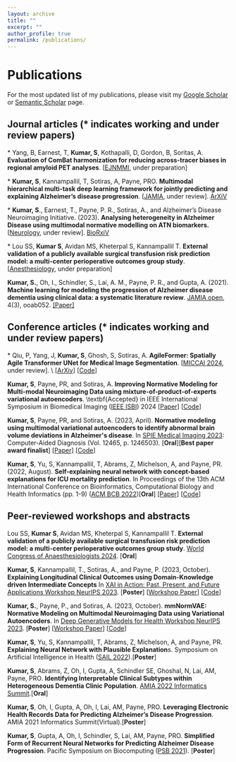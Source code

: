 ```yaml
---
layout: archive
title: ""
excerpt: ""
author_profile: true
permalink: /publications/
---
```


# Publications

For the most updated list of my publications, please visit my [Google Scholar](https://scholar.google.com/citations?user=ytMVdOMAAAAJ&hl=en) or [Semantic Scholar](https://www.semanticscholar.org/author/Sayantan-Kumar/2122741675) page.

## Journal articles (* indicates working and under review papers)

\* Yang, B, Earnest, T, **Kumar, S**, Kothapalli, D, Gordon, B, Soritas, A. **Evaluation of ComBat harmonization for reducing across-tracer biases in regional amyloid PET analyses**. [[EJNMMI](https://link.springer.com/journal/259), under preparation] 

\* **Kumar, S**, Kannampallil, T, Sotiras, A, Payne, PRO. **Multimodal hierarchical multi-task deep learning framework for jointly predicting and explaining Alzheimer’s disease progression**. [[JAMIA](https://academic.oup.com/jamia), under review]. [ArXiV](https://arxiv.org/pdf/2404.03208.pdf)

\* **Kumar, S**., Earnest, T., Payne, P. R., Sotiras, A., and Alzheimer’s Disease Neuroimaging Initiative. (2023). **Analysing heterogeneity in Alzheimer Disease using multimodal normative modelling on ATN biomarkers.** [[Neurology](https://www.neurology.org/about-journals#jnl), under review]. [BioRxiV](https://www.biorxiv.org/content/10.1101/2023.08.15.553412v3)

 <!-- \* Lou Y., **Kumar S.**, O Inez., Puri V.,... and Michelson A. **Fusing donor lung CT scans with clinical data to predict primary graft dysfunction after lung transplantation** To be submitted to [American Journal of Transplantation](https://www.amjtransplant.org/) -->

 \* Lou SS, **Kumar S**, Avidan MS, Kheterpal S, Kannampallil T. **External validation of a publicly available surgical transfusion risk prediction model: a multi-center perioperative outcomes group study**.[[Anesthesiology](https://pubs.asahq.org/anesthesiology/pages/about-the-journal), under preparation]

<!-- Li, F., Oh, I., **Kumar, S.**, Eteleeb, A., Gupta, A., Buchser, W., ... and Cruchaga, C. (2022). **Loss of estrogen unleashing neuro-inflammation increases the risk of Alzheimer’s disease in women**. bioRxiv, 2022-09. [[Paper]](https://www.biorxiv.org/content/10.1101/2022.09.19.508592v1.abstract) -->

**Kumar, S.**, Oh, I., Schindler, S., Lai, A. M., Payne, P. R., and Gupta, A. (2021). **Machine learning for modeling the progression of Alzheimer disease dementia using clinical data: a systematic literature review**. [JAMIA open](https://academic.oup.com/jamiaopen), 4(3), ooab052. [[Paper]](https://academic.oup.com/jamiaopen/article/4/3/ooab052/6334269)

## Conference articles (* indicates working and under review papers)

\* Qiu, P, Yang, J, **Kumar, S**, Ghosh, S, Sotiras, A. **AgileFormer: Spatially Agile Transformer UNet for Medical Image Segmentation**. [[MICCAI 2024](https://conferences.miccai.org/2024/en/), under review]. \\
[[ArXiv](https://arxiv.org/pdf/2404.00122.pdf)] [[Code](https://github.com/sotiraslab/AgileFormer)]

**Kumar, S**, Payne, PR, and Sotiras, A. **Improving Normative Modeling for Multi-modal Neuroimaging Data using mixture-of-product-of-experts variational autoencoders**. \textbf{Accepted} in IEEE International Symposium in Biomedical Imaging ([IEEE ISBI](https://biomedicalimaging.org/2024/)) 2024 [[Paper]](https://arxiv.org/pdf/2312.00992.pdf) [[Code](https://github.com/SayantanKumar/ISBI_MoPoE)]

**Kumar, S**, Payne, PR, and Sotiras, A. (2023, April). **Normative modeling using multimodal variational autoencoders to identify abnormal brain volume deviations in Alzheimer's disease**. In [SPIE Medical Imaging 2023](https://spie.org/conferences-and-exhibitions/medical-imaging/program#_=_): Computer-Aided Diagnosis (Vol. 12465, p. 1246503). [**Oral**][**Best paper award finalist**] [[Paper]](https://doi.org/10.1117/12.2654369) [[Code](https://github.com/SayantanKumar/SPIE_mmVAE)]

**Kumar, S**, Yu, S, Kannampallil, T, Abrams, Z, Michelson, A, and Payne, PR. (2022, August). **Self-explaining neural network with concept-based explanations for ICU mortality prediction**. In Proceedings of the 13th ACM International Conference on Bioinformatics, Computational Biology and Health Informatics (pp. 1-9) ([ACM BCB 2022](https://acm-bcb.org/2022/))[**Oral**] [[Paper]](https://dl.acm.org/doi/pdf/10.1145/3535508.3545547) [[Code](https://github.com/SayantanKumar/clinical_concepts_EHR)]


## Peer-reviewed workshops and abstracts

Lou SS, **Kumar S**, Avidan MS, Kheterpal S, Kannampallil T. **External validation of a publicly available surgical transfusion risk prediction model: a multi-center perioperative outcomes group study**. [World Congress of Anaesthesiologists 2024](https://www.wca2024.org/). [**Oral**]

**Kumar, S**, Kannampallil, T., Sotiras, A., and Payne, P. (2023, October). **Explaining Longitudinal Clinical Outcomes using Domain-Knowledge driven Intermediate Concepts** In [XAI in Action: Past, Present, and Future Applications Workshop NeurIPS 2023](https://xai-in-action.github.io/). [**Poster**] [[Workshop Paper](https://openreview.net/pdf?id=hpuOA3nkVW)] [[Code](https://github.com/SayantanKumar/clinical_concepts_EHR)]

**Kumar, S.**, Payne, P., and Sotiras, A. (2023, October). **mmNormVAE: Normative Modeling on Multimodal Neuroimaging Data using Variational Autoencoders**. In [Deep Generative Models for Health Workshop NeurIPS 2023](https://sites.google.com/ethz.ch/dgm4h-neurips2023). [**Poster**] [[Workshop Paper](https://openreview.net/pdf?id=khB5CQidql)] [[Code](https://github.com/SayantanKumar/SPIE_mmVAE)]

**Kumar, S**, Yu, S, Kannampallil, T, Abrams, Z, Michelson, A, and Payne, PR. **Explaining Neural Network with Plausible Explanation**s. Symposium on Artificial Intelligence in Health ([SAIL 2022](https://sail.health/event/sail-2022/)).[**Poster**]

**Kumar, S**, Abrams, Z, Oh, I, Gupta, A, Schindler SE, Ghoshal, N, Lai, AM, Payne, PRO. **Identifying Interpretable Clinical Subtypes within Heterogeneous Dementia Clinic Population**. [AMIA 2022 Informatics Summit](https://amia.org/education-events/amia-2022-informatics-summit).[**Oral**]

**Kumar, S**, Oh, I, Gupta, A, Oh, I, Lai, AM, Payne, PRO. **Leveraging Electronic Health Records Data for Predicting Alzheimer’s Disease Progression**. AMIA 2021 Informatics Summit(Virtual).[**Poster**]

**Kumar, S**, Gupta, A, Oh, I, Schindler, S, Lai, AM, Payne, PRO. **Simplified Form of Recurrent Neural Networks for Predicting Alzheimer Disease Progression**. Pacific Symposium on Biocomputing ([PSB 2021](https://psb.stanford.edu/previous/psb21/)). [**Poster**] 
